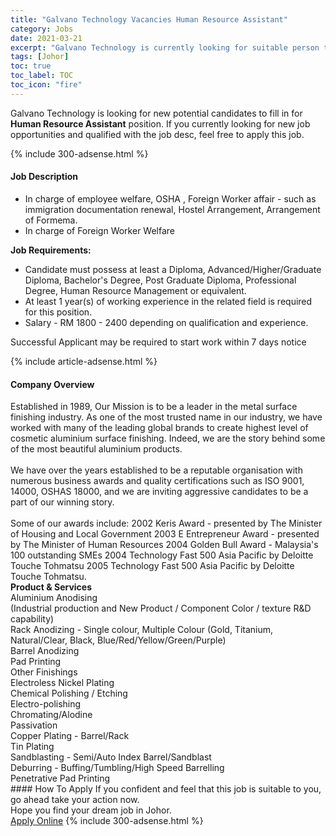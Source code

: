 ```yaml
---
title: "Galvano Technology Vacancies Human Resource Assistant" 
category: Jobs 
date: 2021-03-21 
excerpt: "Galvano Technology is currently looking for suitable person to fill in the Human Resource Assistant which based in Johor" 
tags: [Johor] 
toc: true 
toc_label: TOC 
toc_icon: "fire" 
--- 
```


<p>Galvano Technology is looking for new potential candidates to fill in for <b>Human Resource Assistant</b> position. If you currently looking for new job opportunities and qualified with the job desc, feel free to apply this job.
</p>{% include 300-adsense.html %} 
<div><div><h4>Job Description</h4></div><div><div><span><div><ul><li>In charge of employee welfare, OSHA , Foreign Worker affair -&#160;such as immigration documentation&#160;renewal, Hostel Arrangement,&#160;Arrangement of Formema.</li><li>In charge of Foreign Worker Welfare</li></ul><p><strong>Job Requirements:</strong></p><ul><li>Candidate must possess at least a Diploma, Advanced/Higher/Graduate Diploma, Bachelor's Degree, Post Graduate Diploma, Professional Degree, Human Resource Management or equivalent.</li><li>At least 1 year(s) of working experience in the related field is required for this position.</li><li>Salary - RM 1800 - 2400 depending on qualification and experience.</li></ul><p>Successful Applicant may be required to start work within 7 days notice</p></div></span></div></div></div> 
{% include article-adsense.html %} 
<div><div><h4>Company Overview</h4></div><div><div><span><div><div>
<div>Established in 1989, Our Mission is to be a leader in the metal surface finishing industry. As one of the most trusted name in our industry, we have worked with many of the leading global brands to create highest level of cosmetic aluminium surface finishing. Indeed, we are the story behind some of the most beautiful aluminium products.<br>
<br>
We have over the years established to be a reputable organisation with numerous business awards and quality certifications such as ISO 9001, 14000, OSHAS 18000, and we are inviting aggressive candidates to be a part of our winning story.<br>
&#160;</div>
<div>Some of our awards include: 2002 Keris Award - presented by The Minister of Housing and Local Government 2003 E Entrepreneur Award - presented by The Minister of Human Resources 2004 Golden Bull Award - Malaysia's 100 outstanding SMEs 2004 Technology Fast 500 Asia Pacific by Deloitte Touche Tohmatsu 2005 Technology Fast 500 Asia Pacific by Deloitte Touche Tohmatsu.</div>
</div>
<div><strong>Product &amp; Services</strong></div>
<div>
<div>
<div>Aluminium Anodising</div>
<div>(Industrial production and New Product / Component Color / texture R&amp;D capability)</div>
<div>Rack Anodizing - Single colour, Multiple Colour (Gold, Titanium, Natural/Clear, Black, Blue/Red/Yellow/Green/Purple)</div>
<div>Barrel Anodizing</div>
<div>Pad Printing</div>
<div>Other Finishings</div>
<div>Electroless Nickel Plating</div>
<div>Chemical Polishing / Etching</div>
<div>Electro-polishing</div>
<div>Chromating/Alodine</div>
<div>Passivation</div>
<div>Copper Plating - Barrel/Rack</div>
<div>Tin Plating</div>
<div>Sandblasting - Semi/Auto Index Barrel/Sandblast</div>
<div>Deburring - Buffing/Tumbling/High Speed Barrelling</div>
<div>Penetrative Pad Printing</div>
</div>
</div></div></span></div></div></div> 
#### How To Apply 
If you confident and feel that this job is suitable to you, go ahead take your action now. <br/> 
Hope you find your dream job in Johor. <br/> 
<a href="https://www.jobstreet.com.my/en/job/human-resource-assistant-4509904?jobId=jobstreet-my-job-4509904&" class="btn btn--info" target="_blank" rel="nofollow noopenner">Apply Online</a> 
{% include 300-adsense.html %} 